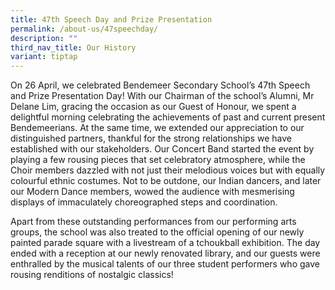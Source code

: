 ```yaml
---
title: 47th Speech Day and Prize Presentation
permalink: /about-us/47speechday/
description: ""
third_nav_title: Our History
variant: tiptap
---
```

<p>On 26 April, we celebrated Bendemeer Secondary School’s 47th Speech and
Prize Presentation Day! With our Chairman of the school’s Alumni, Mr Delane
Lim, gracing the occasion as our Guest of Honour, we spent a delightful
morning celebrating the achievements of past and current present Bendemeerians.
At the same time, we extended our appreciation to our distinguished partners,
thankful for the strong relationships we have established with our stakeholders.
Our Concert Band started the event by playing a few rousing pieces that
set celebratory atmosphere, while the Choir members dazzled with not just
their melodious voices but with equally colourful ethnic costumes. Not
to be outdone, our Indian dancers, and later our Modern Dance members,
wowed the audience with mesmerising displays of immaculately choreographed
steps and coordination.</p>
<p>Apart from these outstanding performances from our performing arts groups,
the school was also treated to the official opening of our newly painted
parade square with a livestream of a tchoukball exhibition. The day ended
with a reception at our newly renovated library, and our guests were enthralled
by the musical talents of our three student performers who gave rousing
renditions of nostalgic classics!</p>